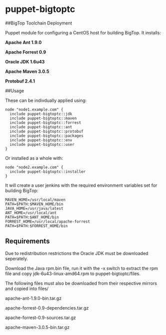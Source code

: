 puppet-bigtoptc
===============

##BigTop Toolchain Deployment

Puppet module for configuring a CentOS host for building BigTop. It installs:

**Apache Ant 1.9.0**

**Apache Forrest 0.9**

**Oracle JDK 1.6u43**

**Apache Maven 3.0.5**

**Protobuf 2.4.1**

##Usage

These can be indivdually applied using:


	node "node1.example.com" {
	  include puppet-bigtoptc::jdk
	  include puppet-bigtoptc::maven
	  include puppet-bigtoptc::forrest
	  include puppet-bigtoptc::ant
	  include puppet-bigtoptc::protobuf
	  include puppet-bigtoptc::packages
	  include puppet-bigtoptc::env
	  include puppet-bigtoptc::user
	}

Or installed as a whole with:

	node "node2.example.com" {
	  include puppet-bigtoptc::installer
	}

It will create a user jenkins with the required  environment variables set for building BigTop:

	MAVEN_HOME=/usr/local/maven
	PATH=$PATH:$MAVEN_HOME/bin
	JAVA_HOME=/usr/java/latest
	ANT_HOME=/usr/local/ant
	PATH=$PATH:$ANT_HOME/bin
	FORREST_HOME=/usr/local/apache-forrest
	PATH=$PATH:$FORREST_HOME/bin
	
## Requirements
Due to redistribution restrictions the Oracle JDK must be downloaded seperately. 

Download the Java rpm.bin file, run it with the -x switch to extract the rpm file and copy jdk-6u43-linux-amd64.rpm to puppet-bigtoptc/files.

The following files must also be downloaded from their respective mirrors and copied into files/

apache-ant-1.9.0-bin.tar.gz

apache-forrest-0.9-dependencies.tar.gz

apache-forrest-0.9-sources.tar.gz

apache-maven-3.0.5-bin.tar.gz